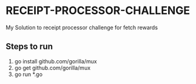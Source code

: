 # RECEIPT-PROCESSOR-CHALLENGE
My Solution to receipt processor challenge for fetch rewards

## Steps to run  
1. go install github.com/gorilla/mux  
2. go get github.com/gorilla/mux
3. go run *.go
